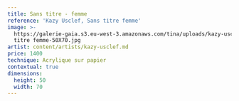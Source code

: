 ```yaml
---
title: Sans titre - femme
reference: 'Kazy Usclef, Sans titre femme'
image: >-
  https://galerie-gaia.s3.eu-west-3.amazonaws.com/tina/uploads/kazy-usclef/galerie-gaia-kazy-usclef-sans
  titre femme-50X70.jpg
artist: content/artists/kazy-usclef.md
price: 1400
technique: Acrylique sur papier
contextual: true
dimensions:
  height: 50
  width: 70
---
```


